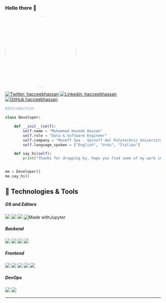 ### Hello there 👋

<img
  style="border-radius: 50%"
  align="center"
  src="https://media.giphy.com/media/qgQUggAC3Pfv687qPC/giphy.gif"
  width="230"
/>


[![Twitter: hacceebhassan](https://img.shields.io/twitter/follow/hacceebhassan?style=social)](https://twitter.com/hacceebhassan)
[![Linkedin: hacceebhassan](https://img.shields.io/badge/-hacceebhassan-blue?style=flat-square&logo=Linkedin&logoColor=white&link=https://www.linkedin.com/in/thaianebraga/)](https://www.linkedin.com/in/hacceebhassan/)
[![GitHub hacceebhassan](https://img.shields.io/github/followers/hacceebhassan?label=follow&style=social)](https://github.com/hacceebhassan)


```python
#Introduction

class Developer:

    def __init__(self):
        self.name = "Muhammad Haseeb Hassan"
        self.role = "Data & Software Engineer"
        self.company = "Moxoff Spa - Spinoff del Polytechnic University of Milan"
        self.language_spoken = ["English", "Urdu", "Italian"]

    def say_hi(self):
        print("Thanks for dropping by, hope you find some of my work interesting.")


me = Developer()
me.say_hi()
```

## 🔧 Technologies & Tools

##### OS and Editors

![](https://img.shields.io/badge/OS-Linux-informational?style=for-the-badge&logo=linux&logoColor=white&color=)
![](https://img.shields.io/badge/OS-Ubuntu-E95420?style=for-the-badge&logo=ubuntu&logoColor=white)
![](https://img.shields.io/badge/Editor-VS_Code-informational?style=for-the-badge&logo=visual-studio-code&logoColor=white&color=0078d7)
![Made withJupyter](https://img.shields.io/badge/Notebook-Jupyter-orange?style=for-the-badge&logo=Jupyter)

##### Backend

![](https://img.shields.io/badge/Python-3776AB?style=for-the-badge&logo=python&logoColor=blue&color=FFD43B)
![](https://img.shields.io/badge/C/C%2B%2B-00599C?style=for-the-badge&logo=c%2B%2B&logoColor=white)
![](https://img.shields.io/badge/R-276DC3?style=for-the-badge&logo=r&logoColor=white&color=blue)
![](https://img.shields.io/badge/Shell_Script-121011?style=for-the-badge&logo=gnu-bash&logoColor=white&color=orange)

##### Frontend

![](https://img.shields.io/badge/Django-092E20?style=for-the-badge&logo=django&logoColor=white&color=092E20)
![](https://img.shields.io/badge/Flask-000000?style=for-the-badge&logo=flask&logoColor=black&color=FFE873)
![](https://img.shields.io/badge/HTML5-E34F26?style=for-the-badge&logo=html5&logoColor=white)
![](https://img.shields.io/badge/CSS3-1572B6?style=for-the-badge&logo=css3&logoColor=white)
![](https://img.shields.io/badge/JavaScript-F7DF1E?style=for-the-badge&logo=javascript&logoColor=black)

##### DevOps

![](https://img.shields.io/badge/Docker-informational?style=for-the-badge&logo=docker&logoColor=white&color=0db7ed)
![](https://img.shields.io/badge/Kubernetes-informational?style=for-the-badge&logo=kubernetes&logoColor=white&color=0f3074)

---
